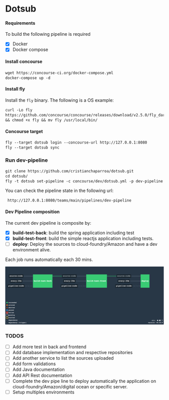 # Dotsub

#### Requirements

To build the following pipeline is required

- [x] Docker
- [x] Docker compose

#### Install concourse

```
wget https://concourse-ci.org/docker-compose.yml
docker-compose up -d
```

#### Install fly

Install the `fly` binary. The following is a OS example:

```
curl -Lo fly https://github.com/concourse/concourse/releases/download/v2.5.0/fly_darwin_amd64 && chmod +x fly && mv fly /usr/local/bin/
```

#### Concourse target

```
fly --target dotsub login --concourse-url http://127.0.0.1:8080
fly --target dotsub sync
```

### Run dev-pipeline

```
git clone https://github.com/cristianchaparroa/dotsub.git
cd dotsub/
fly -t dotsub set-pipeline -c concourse/dev/dotsub.yml -p dev-pipeline
```


You can check the pipeline state in the following url:

```
 http://127.0.0.1:8080/teams/main/pipelines/dev-pipeline
```

#### Dev Pipeline composition

The current dev pipeline is composite by:
- [x] **build-test-back**: build the spring application including test
- [x] **build-test-front**: build the simple reactjs application including tests.
- [ ] **deploy**:  Deploy the sources to cloud-foundry/Amazon and have a dev environment alive.

Each job runs automatically each 30 mins.

![](images/dev-pipeline.png)

### TODOS
- [ ] Add more test in back and frontend
- [ ] Add database implementation and respective repositories
- [ ] Add another service to list the sources uploaded
- [ ] Add form validations
- [ ] Add Java documentation
- [ ] Add API Rest documentation
- [ ] Complete the dev pipe line to deploy automatically the application on  cloud-foundry/Amazon/digital ocean or specific server.
- [ ] Setup multiples environments

